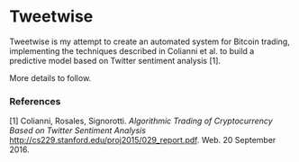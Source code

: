# Tweetwise #

Tweetwise is my attempt to create an automated system for Bitcoin trading, implementing the techniques described in Colianni et al. to build a predictive model based on Twitter sentiment analysis [1].

More details to follow.

### References ###
[1] Colianni, Rosales, Signorotti. *Algorithmic Trading of Cryptocurrency Based on Twitter Sentiment Analysis* http://cs229.stanford.edu/proj2015/029_report.pdf. Web. 20 September 2016.
